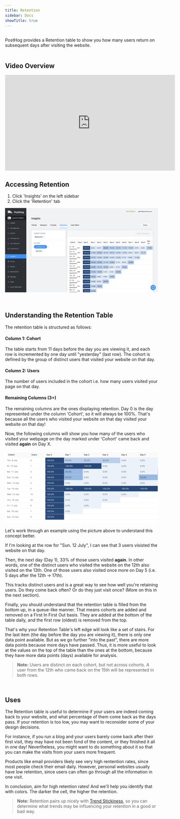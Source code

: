 ```yaml
---
title: Retention
sidebar: Docs
showTitle: true
---
```

<br>
PostHog provides a Retention table to show you how many users return on subsequent days after visiting the website.
<br>
<br>


## Video Overview

<iframe width="560" height="315" src="https://www.youtube.com/embed/VQhlkL6piKI" frameborder="0" allow="accelerometer; autoplay; clipboard-write; encrypted-media; gyroscope; picture-in-picture" allowfullscreen></iframe>

## Accessing Retention


1. Click 'Insights' on the left sidebar
2. Click the 'Retention' tab

![Retention Page](../../images/features/retention/retention-page.png)

<br />


## Understanding the Retention Table

The retention table is structured as follows:
<br>

#### Column 1: Cohort

The table starts from 11 days before the day you are viewing it, and each row is incremented by one day until "yesterday" (last row). The cohort is defined by the group of distinct users that visited your website on that day.

#### Column 2: Users

The number of users included in the cohort i.e. how many users visited your page on that day.

#### Remaining Columns (3+)

The remaining columns are the ones displaying retention. Day 0 is the day represented under the column 'Cohort', so it will always be 100%. That's because all the users who visited your website on that day visited your website on that day! 

Now, the following columns will show you how many of the users who visited your webpage on the day marked under 'Cohort' came back and visited **again** on Day X.

![Retention Table](../../images/retention-table.png)

Let's work through an example using the picture above to understand this concept better.

If I'm looking at the row for "Sun. 12 July", I can see that 3 users visisted the website on that day.

Then, the next day (Day 1), 33% of those users visited **again**. In other words, one of the distinct users who visited the website on the 12th also visited on the 13th. One of those users also visited once more on Day 5 (i.e. 5 days after the 12th -> 17th).

This tracks distinct users and is a great way to see how well you're retaining users. Do they come back often? Or do they just visit once? (More on this in the next section).

Finally, you should understand that the retention table is filled from the bottom up, in a queue-like manner. That means cohorts are added and removed on a First In First Out basis. They are added at the bottom of the table daily, and the first row (oldest) is removed from the top.

That's why your Retention Table's left edge will look like a set of stairs. For the last item (the day before the day you are viewing it), there is only one data point available. But as we go further "into the past", there are more data points because more days have passed. Thus, it is more useful to look at the values on the top of the table than the ones at the bottom, because they have more data points (days) available for analysis.

> **Note:** Users are distinct on each cohort, but not across cohorts. A user from the 12th who came back on the 15th will be represented in both rows.
<br>

## Uses

The Retention table is useful to determine if your users are indeed coming back to your website, and what percentage of them come back as the days pass. If your retention is too low, you may want to reconsider some of your design decisions. 

For instance, if you run a blog and your users barely come back after their first visit, they may have not been fond of the content, or they finished it all in one day! Nevertheless, you might want to do something about it so that you can make the visits from your users more frequent.

Products like email providers likely see very high rentention rates, since most people check their email daily. However, personal websites usually have low retention, since users can often go through all the information in one visit.

In conclusion, aim for high retention rates! And we'll help you identify that with colors. The darker the cell, the higher the retention.



> **Note:** Retention pairs up nicely with [Trend Stickiness](/docs/features/trends), so you can determine what trends may be influencing your retention in a good or bad way.
<br>